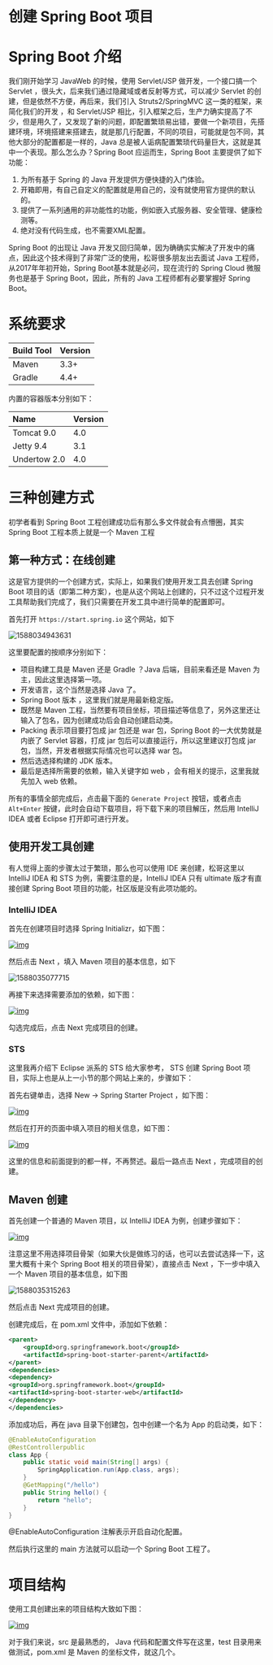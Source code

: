 # 创建 Spring Boot 项目





# Spring Boot 介绍

我们刚开始学习 JavaWeb 的时候，使用 Servlet/JSP 做开发，一个接口搞一个 Servlet ，很头大，后来我们通过隐藏域或者反射等方式，可以减少 Servlet 的创建，但是依然不方便，再后来，我们引入 Struts2/SpringMVC 这一类的框架，来简化我们的开发 ，和 Servlet/JSP 相比，引入框架之后，生产力确实提高了不少，但是用久了，又发现了新的问题，即配置繁琐易出错，要做一个新项目，先搭建环境，环境搭建来搭建去，就是那几行配置，不同的项目，可能就是包不同，其他大部分的配置都是一样的，Java 总是被人诟病配置繁琐代码量巨大，这就是其中一个表现。那么怎么办？Spring Boot 应运而生，Spring Boot 主要提供了如下功能：

1. 为所有基于 Spring 的 Java 开发提供方便快捷的入门体验。
2. 开箱即用，有自己自定义的配置就是用自己的，没有就使用官方提供的默认的。
3. 提供了一系列通用的非功能性的功能，例如嵌入式服务器、安全管理、健康检测等。
4. 绝对没有代码生成，也不需要XML配置。

Spring Boot 的出现让 Java 开发又回归简单，因为确确实实解决了开发中的痛点，因此这个技术得到了非常广泛的使用，松哥很多朋友出去面试 Java 工程师，从2017年年初开始，Spring Boot基本就是必问，现在流行的 Spring Cloud 微服务也是基于 Spring Boot，因此，所有的 Java 工程师都有必要掌握好 Spring Boot。

# 系统要求



| Build Tool | Version |
| :--------- | :------ |
| Maven      | 3.3+    |
| Gradle     | 4.4+    |

内置的容器版本分别如下：

| Name         | Version |
| :----------- | :------ |
| Tomcat 9.0   | 4.0     |
| Jetty 9.4    | 3.1     |
| Undertow 2.0 | 4.0     |

# 三种创建方式

初学者看到 Spring Boot 工程创建成功后有那么多文件就会有点懵圈，其实 Spring Boot 工程本质上就是一个 Maven 工程

## 第一种方式：在线创建

这是官方提供的一个创建方式，实际上，如果我们使用开发工具去创建 Spring Boot 项目的话（即第二种方案），也是从这个网站上创建的，只不过这个过程开发工具帮助我们完成了，我们只需要在开发工具中进行简单的配置即可。

首先打开 `https://start.spring.io` 这个网站，如下

![1588034943631](C:\Users\MI\AppData\Roaming\Typora\typora-user-images\1588034943631.png)

这里要配置的按顺序分别如下：

- 项目构建工具是 Maven 还是 Gradle ？Java 后端，目前来看还是 Maven 为主，因此这里选择第一项。
- 开发语言，这个当然是选择 Java 了。
- Spring Boot 版本 ，这里我们就是用最新稳定版。
- 既然是 Maven 工程，当然要有项目坐标，项目描述等信息了，另外这里还让输入了包名，因为创建成功后会自动创建启动类。
- Packing 表示项目要打包成 jar 包还是 war 包，Spring Boot 的一大优势就是内嵌了 Servlet 容器，打成 jar 包后可以直接运行，所以这里建议打包成 jar 包，当然，开发者根据实际情况也可以选择 war 包。
- 然后选选择构建的 JDK 版本。
- 最后是选择所需要的依赖，输入关键字如 web ，会有相关的提示，这里我就先加入 web 依赖。

所有的事情全部完成后，点击最下面的 `Generate Project` 按钮，或者点击 `Alt+Enter` 按键，此时会自动下载项目，将下载下来的项目解压，然后用 IntelliJ IDEA 或者 Eclipse 打开即可进行开发。

## 使用开发工具创建

有人觉得上面的步骤太过于繁琐，那么也可以使用 IDE 来创建，松哥这里以 IntelliJ IDEA 和 STS 为例，需要注意的是，IntelliJ IDEA 只有 ultimate 版才有直接创建 Spring Boot 项目的功能，社区版是没有此项功能的。

### IntelliJ IDEA

首先在创建项目时选择 Spring Initializr，如下图：

[![img](http://www.javaboy.org/images/boot/1-3.png)](http://www.javaboy.org/images/boot/1-3.png)

然后点击 Next ，填入 Maven 项目的基本信息，如下

![1588035077715](C:\Users\MI\AppData\Roaming\Typora\typora-user-images\1588035077715.png)

再接下来选择需要添加的依赖，如下图：

[![img](http://www.javaboy.org/images/boot/1-5.png)](http://www.javaboy.org/images/boot/1-5.png)

勾选完成后，点击 Next 完成项目的创建。

### STS

这里我再介绍下 Eclipse 派系的 STS 给大家参考， STS 创建 Spring Boot 项目，实际上也是从上一小节的那个网站上来的，步骤如下：

首先右键单击，选择 New -> Spring Starter Project ，如下图：

[![img](http://www.javaboy.org/images/boot/1-6.png)](http://www.javaboy.org/images/boot/1-6.png)

然后在打开的页面中填入项目的相关信息，如下图：

[![img](http://www.javaboy.org/images/boot/1-7.png)](http://www.javaboy.org/images/boot/1-7.png)

这里的信息和前面提到的都一样，不再赘述。最后一路点击 Next ，完成项目的创建。

## Maven 创建



首先创建一个普通的 Maven 项目，以 IntelliJ IDEA 为例，创建步骤如下：

[![img](http://www.javaboy.org/images/boot/1-8.png)](http://www.javaboy.org/images/boot/1-8.png)

注意这里不用选择项目骨架（如果大伙是做练习的话，也可以去尝试选择一下，这里大概有十来个 Spring Boot 相关的项目骨架），直接点击 Next ，下一步中填入一个 Maven 项目的基本信息，如下图

![1588035315263](C:\Users\MI\AppData\Roaming\Typora\typora-user-images\1588035315263.png)

然后点击 Next 完成项目的创建。

创建完成后，在 pom.xml 文件中，添加如下依赖：

```xml
<parent>   
	<groupId>org.springframework.boot</groupId>   
	<artifactId>spring-boot-starter-parent</artifactId>    			       <version>2.1.4.RELEASE</version>
</parent>
<dependencies>    
<dependency>        
<groupId>org.springframework.boot</groupId>        
<artifactId>spring-boot-starter-web</artifactId>    
</dependency>
</dependencies>
```

添加成功后，再在 java 目录下创建包，包中创建一个名为 App 的启动类，如下：

```java
@EnableAutoConfiguration
@RestControllerpublic 
class App {    
	public static void main(String[] args) {        
		SpringApplication.run(App.class, args);    
	}    
	@GetMapping("/hello")    
	public String hello() {        
		return "hello";    
	}
}
```

@EnableAutoConfiguration 注解表示开启自动化配置。

然后执行这里的 main 方法就可以启动一个 Spring Boot 工程了。

# 项目结构

使用工具创建出来的项目结构大致如下图：

[![img](http://www.javaboy.org/images/boot/1-10.png)](http://www.javaboy.org/images/boot/1-10.png)

对于我们来说，src 是最熟悉的， Java 代码和配置文件写在这里，test 目录用来做测试，pom.xml 是 Maven 的坐标文件，就这几个。
